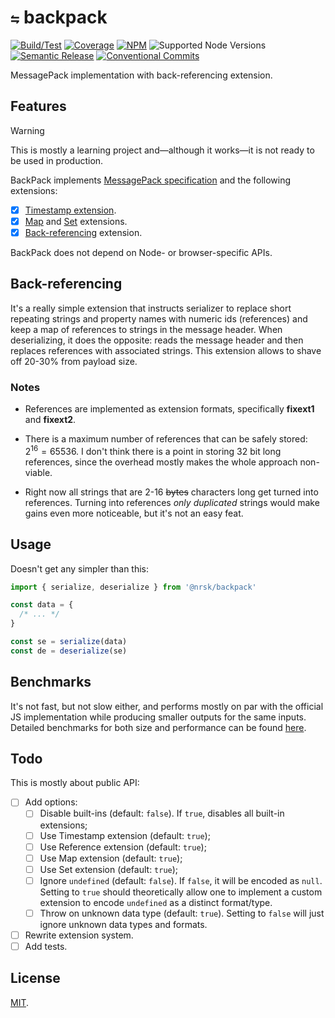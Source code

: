 # `⇋` backpack

<!-- [![Bundlephobia](https://img.shields.io/bundlephobia/minzip/@nrsk/backpack?style=flat-square&colorA=22272d&colorB=22272d&label=minzipped)](https://bundlephobia.com/package/@nrsk/backpack) -->
<!-- ![Tree Shaking](https://img.shields.io/static/v1?label=tree+shaking&message=✔&style=flat-square&colorA=22272d&colorB=22272d) -->

[![Build/Test](https://img.shields.io/github/actions/workflow/status/norskeld/backpack/test.yml?style=flat-square&colorA=22272d&colorB=22272d)](https://github.com/norskeld/backpack/actions 'Build and test workflows')
[![Coverage](https://img.shields.io/coverallsCoverage/github/norskeld/backpack?style=flat-square&colorA=22272d&colorB=22272d)](https://coveralls.io/github/norskeld/backpack 'Test coverage')
[![NPM](https://img.shields.io/npm/v/@nrsk/backpack?style=flat-square&colorA=22272d&colorB=22272d)](https://npm.im/@nrsk/backpack 'This package on NPM')
![Supported Node Versions](https://img.shields.io/node/v/%40nrsk/backpack?style=flat-square&colorA=22272d&colorB=22272d)
[![Semantic Release](https://img.shields.io/static/v1?label=semantic+release&message=✔&style=flat-square&colorA=22272d&colorB=22272d)](https://github.com/semantic-release/semantic-release 'This package uses semantic release to handle releasing, versioning, changelog generation and tagging')
[![Conventional Commits](https://img.shields.io/static/v1?label=conventional+commits&message=✔&style=flat-square&colorA=22272d&colorB=22272d)](https://conventionalcommits.org 'This package follows the conventional commits spec and guidelines')

MessagePack implementation with back-referencing extension.

## Features

> [!WARNING]
> This is mostly a learning project and—although it works—it is not ready to be used in production.

BackPack implements [MessagePack specification][messagepack-spec] and the following extensions:

- [x] [Timestamp extension][messagepack-timestamp-ext].
- [x] [Map] and [Set] extensions.
- [x] [Back-referencing](#back-referencing) extension.

BackPack does not depend on Node- or browser-specific APIs.

## Back-referencing

It's a really simple extension that instructs serializer to replace short repeating strings and property names with numeric ids (references) and keep a map of references to strings in the message header. When deserializing, it does the opposite: reads the message header and then replaces references with associated strings. This extension allows to shave off 20-30% from payload size.

### Notes

- References are implemented as extension formats, specifically **fixext1** and **fixext2**.

- There is a maximum number of references that can be safely stored: $2^{16} = 65536$. I don't think there is a point in storing 32 bit long references, since the overhead mostly makes the whole approach non-viable.

- Right now all strings that are 2-16 ~~bytes~~ characters long get turned into references. Turning into references _only duplicated_ strings would make gains even more noticeable, but it's not an easy feat.

## Usage

Doesn't get any simpler than this:

```typescript
import { serialize, deserialize } from '@nrsk/backpack'

const data = {
  /* ... */
}

const se = serialize(data)
const de = deserialize(se)
```

## Benchmarks

It's not fast, but not slow either, and performs mostly on par with the official JS implementation while producing smaller outputs for the same inputs. Detailed benchmarks for both size and performance can be found [here](./benchmarks/README.md).

## Todo

This is mostly about public API:

- [ ] Add options:
  - [ ] Disable built-ins (default: `false`). If `true`, disables all built-in extensions;
  - [ ] Use Timestamp extension (default: `true`);
  - [ ] Use Reference extension (default: `true`);
  - [ ] Use Map extension (default: `true`);
  - [ ] Use Set extension (default: `true`);
  - [ ] Ignore `undefined` (default: `false`). If `false`, it will be encoded as `null`. Setting to `true` should theoretically allow one to implement a custom extension to encode `undefined` as a distinct format/type.
  - [ ] Throw on unknown data type (default: `true`). Setting to `false` will just ignore unknown data types and formats.
- [ ] Rewrite extension system.
- [ ] Add tests.

## License

[MIT](LICENSE).

<!-- Links. -->

[messagepack-spec]: https://github.com/msgpack/msgpack/blob/master/spec.md
[messagepack-timestamp-ext]: https://github.com/msgpack/msgpack/blob/master/spec.md#timestamp-extension-type
[map]: https://developer.mozilla.org/en-US/docs/Web/JavaScript/Reference/Global_Objects/Map
[set]: https://developer.mozilla.org/en-US/docs/Web/JavaScript/Reference/Global_Objects/Set
